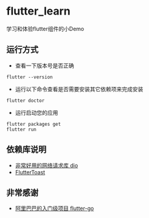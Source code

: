 # flutter_learn

学习和体验flutter组件的小Demo

## 运行方式

* 查看一下版本号是否正确
```
flutter --version
```

* 运行以下命令查看是否需要安装其它依赖项来完成安装
```
flutter doctor
```

* 运行启动您的应用
```
flutter packages get 
flutter run
```


## 依赖库说明

* [非常好用的网络请求库 dio](https://github.com/flutterchina/dio)
* [FlutterToast](https://github.com/PonnamKarthik/FlutterToast)


## 非常感谢

* [阿里巴巴的入门级项目 flutter-go](https://github.com/alibaba/flutter-go)
